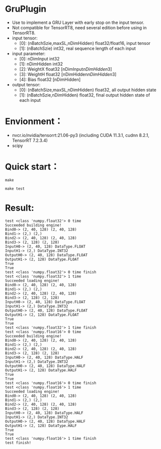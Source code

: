 # GruPlugin
+ Use to implement a GRU Layer with early stop on the input tensor.
+ Not compatible for TensorRT8, need several edition before using in TensorRT8.
+ input tensor:
    - [0]: (nBatchSzie,maxSL,nDimHidden)    float32/float16, input tensor
    - [1]: (nBatchSzie)                     int32,           real sequence length of each input
+ input parameter:
    - [0]: nDimInput                        int32
    - [1]: nDimHidden                       int32
    - [2]: WeightX                          float32 [nDimInput*nDimHidden*3]
    - [3]: WeightH                          float32 [nDimHidden*nDimHidden*3]
    - [4]: Bias                             float32 [nDimHidden]
+ output tensor:
    - [0]: (nBatchSize,maxSL,nDimHidden)    float32,        all output hidden state
    - [1]: (nBatchSzie,nDimHidden)          float32,        final output hidden state of each input

# Envionment：
+ nvcr.io/nvidia/tensorrt:21.06-py3 (including CUDA 11.3.1, cudnn 8.2.1, TensorRT 7.2.3.4)
+ scipy

# Quick start：
```shell
make

make test
```

# Result:
```
test <class 'numpy.float32'> 0 time
Succeeded building engine!
Bind0-> (2, 40, 128) (2, 40, 128)
Bind1-> (2,) (2,)
Bind2-> (2, 40, 128) (2, 40, 128)
Bind3-> (2, 128) (2, 128)
InputH0-> (2, 40, 128) DataType.FLOAT
InputH1-> (2,) DataType.INT32
OutputH0-> (2, 40, 128) DataType.FLOAT
OutputH1-> (2, 128) DataType.FLOAT
True
True
test <class 'numpy.float32'> 0 time finish
test <class 'numpy.float32'> 1 time
Succeeded loading engine!
Bind0-> (2, 40, 128) (2, 40, 128)
Bind1-> (2,) (2,)
Bind2-> (2, 40, 128) (2, 40, 128)
Bind3-> (2, 128) (2, 128)
InputH0-> (2, 40, 128) DataType.FLOAT
InputH1-> (2,) DataType.INT32
OutputH0-> (2, 40, 128) DataType.FLOAT
OutputH1-> (2, 128) DataType.FLOAT
True
True
test <class 'numpy.float32'> 1 time finish
test <class 'numpy.float16'> 0 time
Succeeded building engine!
Bind0-> (2, 40, 128) (2, 40, 128)
Bind1-> (2,) (2,)
Bind2-> (2, 40, 128) (2, 40, 128)
Bind3-> (2, 128) (2, 128)
InputH0-> (2, 40, 128) DataType.HALF
InputH1-> (2,) DataType.INT32
OutputH0-> (2, 40, 128) DataType.HALF
OutputH1-> (2, 128) DataType.HALF
True
True
test <class 'numpy.float16'> 0 time finish
test <class 'numpy.float16'> 1 time
Succeeded loading engine!
Bind0-> (2, 40, 128) (2, 40, 128)
Bind1-> (2,) (2,)
Bind2-> (2, 40, 128) (2, 40, 128)
Bind3-> (2, 128) (2, 128)
InputH0-> (2, 40, 128) DataType.HALF
InputH1-> (2,) DataType.INT32
OutputH0-> (2, 40, 128) DataType.HALF
OutputH1-> (2, 128) DataType.HALF
True
True
test <class 'numpy.float16'> 1 time finish
test finish!
```
